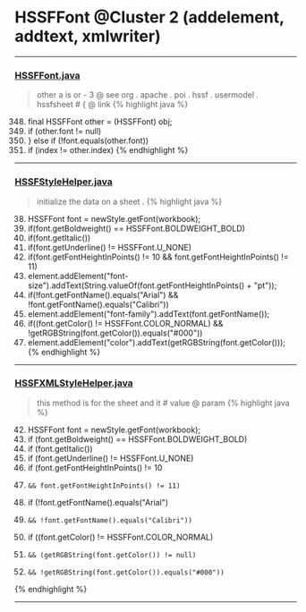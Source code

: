 # HSSFFont @Cluster 2 (addelement, addtext, xmlwriter)

***

### [HSSFFont.java](https://searchcode.com/codesearch/view/97401500/)
> other a is or - 3 @ see org . apache . poi . hssf . usermodel . hssfsheet # { @ link 
{% highlight java %}
348. final HSSFFont other = (HSSFFont) obj;
350.   if (other.font != null)
352. } else if (!font.equals(other.font))
354. if (index != other.index)
{% endhighlight %}

***

### [HSSFStyleHelper.java](https://searchcode.com/codesearch/view/112283811/)
> initialize the data on a sheet . 
{% highlight java %}
38. HSSFFont font = newStyle.getFont(workbook);
39. if(font.getBoldweight() == HSSFFont.BOLDWEIGHT_BOLD)
41. if(font.getItalic())
43. if(font.getUnderline() != HSSFFont.U_NONE)
46. if(font.getFontHeightInPoints() != 10 && font.getFontHeightInPoints() != 11)
47.   element.addElement("font-size").addText(String.valueOf(font.getFontHeightInPoints() + "pt"));
49. if(!font.getFontName().equals("Arial") && !font.getFontName().equals("Calibri"))
50.   element.addElement("font-family").addText(font.getFontName());
51. if((font.getColor() != HSSFFont.COLOR_NORMAL) && !getRGBString(font.getColor()).equals("#000"))
52.   element.addElement("color").addText(getRGBString(font.getColor()));
{% endhighlight %}

***

### [HSSFXMLStyleHelper.java](https://searchcode.com/codesearch/view/110498463/)
> this method is for the sheet and it # value @ param 
{% highlight java %}
42. HSSFFont font = newStyle.getFont(workbook);
43. if (font.getBoldweight() == HSSFFont.BOLDWEIGHT_BOLD)
45. if (font.getItalic())
47. if (font.getUnderline() != HSSFFont.U_NONE)
50. if (font.getFontHeightInPoints() != 10
51.     && font.getFontHeightInPoints() != 11)
54. if (!font.getFontName().equals("Arial")
55.     && !font.getFontName().equals("Calibri"))
57. if ((font.getColor() != HSSFFont.COLOR_NORMAL)
58.     && (getRGBString(font.getColor()) != null)
59.     && !getRGBString(font.getColor()).equals("#000"))
{% endhighlight %}

***

